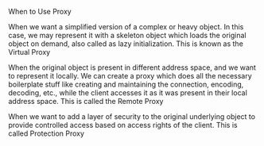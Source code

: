 When to Use Proxy

When we want a simplified version of a complex or heavy object. 
In this case, we may represent it with a skeleton object which loads the original object on demand, also called as lazy initialization. 
This is known as the Virtual Proxy

When the original object is present in different address space, and we want to represent it locally. 
We can create a proxy which does all the necessary boilerplate stuff like creating and maintaining the connection, encoding, decoding, etc., 
while the client accesses it as it was present in their local address space. This is called the Remote Proxy

When we want to add a layer of security to the original underlying object to provide controlled access based on access rights of the client. 
This is called Protection Proxy